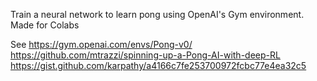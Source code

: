 Train a neural network to learn pong using OpenAI's Gym environment.
Made for Colabs

See
https://gym.openai.com/envs/Pong-v0/
https://github.com/mtrazzi/spinning-up-a-Pong-AI-with-deep-RL
https://gist.github.com/karpathy/a4166c7fe253700972fcbc77e4ea32c5
